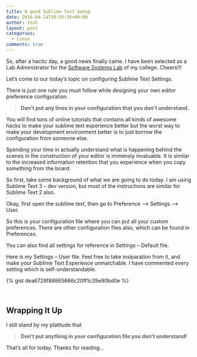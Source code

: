 ```yaml
---
title: A good Sublime Text Setup
date: 2016-04-14T10:55:35+00:00
author: Yash
layout: post
categories:
  - Linux
comments: true
---
```

So, after a hactic day, a good news finally came. I have been selected as a Lab Administrator for the <a href="https://www.facebook.com/sslnitc/" target="_blank">Software Systems Lab</a> of my college. Cheers!!!

Let&#8217;s come to our today&#8217;s topic on configuring Sublime Text Settings.

There is just one rule you must follow while designing your own editor preference configuration.

> **Don&#8217;t put any lines in your configuration that you don&#8217;t understand.**

You will find tons of online tutorials that contains all kinds of awesome hacks to make your sublime text experience better but the worst way to make your development environment better is to just borrow the configuration from someone else.

Spending your time in actually understand what is happening behind the scenes in the construction of your editor is immensly invaluable. It is similar to the increased information retention that you experience when you copy something from the board.

So first, take some background of what we are going to do today. I am using Sublime Text 3 &#8211; dev version, but most of the instructions are similar for Sublime Text 2 also.

Okay, first open the sublime text, then go to Preference &#8211;> Settings &#8211;> User.

So this is your configuration file where you can put all your custom preferences. There are other configuration files also, which can be found in Preferences.

You can also find all settings for reference in Settings &#8211; Default file.

Here is my Settings &#8211; User file. Feel free to take insiparation from it, and make your Sublime Text Experience unmatchable. I have commented every setting which is self-understandable.

{% gist dea6728f88865666c20ff1c35e90bd0e %}

&nbsp;

## Wrapping It Up

I still stand by my platitude that

> **Don&#8217;t put anything in your configuration file you don&#8217;t understand!**

That&#8217;s all for today. Thanks for reading&#8230;
